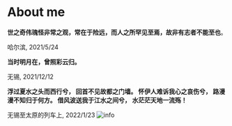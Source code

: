 # About me

**世之奇伟瑰怪非常之观，常在于险远，而人之所罕见至焉，故非有志者不能至也**。

哈尔滨, 2021/5/24

**当时明月在，曾照彩云归。**

无锡, 2021/12/12

**浮过夏水之头而西行兮，
回首不见故都之门墙。
怀伊人难诉我心之哀伤兮，
路漫漫不知归于何方。
借风波送我于江水之间兮，
水茫茫天地一流殇！**

无锡至太原的列车上, 2022/1/23
![info](https://github-readme-stats.vercel.app/api?username=mengld&show_icons=true&count_private=true&hide=prs&theme=default_repocard)
